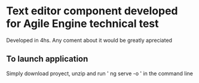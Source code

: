 # Text editor component developed for Agile Engine technical test

Developed in 4hs. Any coment about it would be greatly apreciated

## To launch application 

Simply download proyect, unzip and run ' ng serve -o ' in the command line
